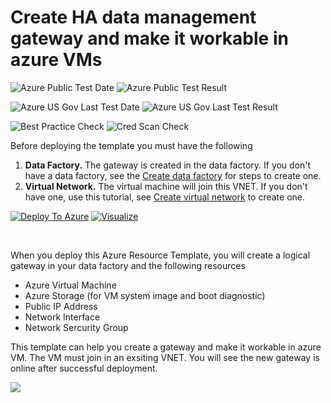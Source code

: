 # Create HA data management gateway and make it workable in azure VMs

![Azure Public Test Date](https://azurequickstartsservice.blob.core.windows.net/badges/101-mutiple-vms-with-data-management-gateway/PublicLastTestDate.svg)
![Azure Public Test Result](https://azurequickstartsservice.blob.core.windows.net/badges/101-mutiple-vms-with-data-management-gateway/PublicDeployment.svg)

![Azure US Gov Last Test Date](https://azurequickstartsservice.blob.core.windows.net/badges/101-mutiple-vms-with-data-management-gateway/FairfaxLastTestDate.svg)
![Azure US Gov Last Test Result](https://azurequickstartsservice.blob.core.windows.net/badges/101-mutiple-vms-with-data-management-gateway/FairfaxDeployment.svg)

![Best Practice Check](https://azurequickstartsservice.blob.core.windows.net/badges/101-mutiple-vms-with-data-management-gateway/BestPracticeResult.svg)
![Cred Scan Check](https://azurequickstartsservice.blob.core.windows.net/badges/101-mutiple-vms-with-data-management-gateway/CredScanResult.svg)

Before deploying the template you must have the following

1. **Data Factory.** The gateway is created in the data factory. If you don't have a data factory,  see the [Create data factory](https://docs.microsoft.com/en-us/azure/data-factory/data-factory-move-data-between-onprem-and-cloud#create-data-factory) for steps to create one.
2. **Virtual Network.** The virtual machine will join this VNET. If you don't have one, use this tutorial, see [Create virtual network](https://docs.microsoft.com/en-us/azure/virtual-network/virtual-networks-create-vnet-arm-pportal#create-a-virtual-network) to create one.

[![Deploy To Azure](https://raw.githubusercontent.com/fathym-it/azure-quickstart-templates/master/1-CONTRIBUTION-GUIDE/images/deploytoazure.svg?sanitize=true)](https://portal.azure.com/#create/Microsoft.Template/uri/https%3A%2F%2Fraw.githubusercontent.com%2Ffathym-it%2Fazure-quickstart-templates%2Fmaster%2F101-mutiple-vms-with-data-management-gateway%2Fazuredeploy.json)  [![Visualize](https://raw.githubusercontent.com/fathym-it/azure-quickstart-templates/master/1-CONTRIBUTION-GUIDE/images/visualizebutton.svg?sanitize=true)](http://armviz.io/#/?load=https%3A%2F%2Fraw.githubusercontent.com%2Ffathym-it%2Fazure-quickstart-templates%2Fmaster%2F101-mutiple-vms-with-data-management-gateway%2Fazuredeploy.json)
    

    

When you deploy this Azure Resource Template, you will create a logical gateway in your data factory and the following resources
- Azure Virtual Machine 
- Azure Storage (for VM system image and boot diagnostic)
- Public IP Address
- Network Interface
- Network Sercurity Group

This template can help you create a gateway and make it workable in azure VM. The VM must join in an exsiting VNET. You will see the new gateway is online after successful deployment.

![](images/online.png)



